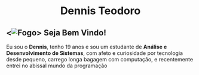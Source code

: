 # <center>Dennis Teodoro<center>

## <![Fogo](IMGS/_arrow_.gif)> Seja Bem Vindo!

Eu sou o **Dennis**, tenho 19 anos e sou um estudante de **Análise e Desenvolvimento de Sistemas**, com afeto e curiosidade por tecnologia desde pequeno, carrego longa bagagem com computação, e recentemente entrei no abissal mundo da programação